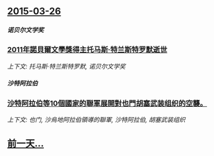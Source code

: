 ## [2015-03-26](/news/2015/03/26/index.md)

##### 诺贝尔文学奖
### [2011年諾貝爾文學獎得主托马斯·特兰斯特罗默逝世](/news/2015/03/26/2011年諾貝爾文學獎得主托马斯-特兰斯特罗默逝世.md)
_上下文: 托马斯·特兰斯特罗默, 诺贝尔文学奖_

##### 沙特阿拉伯
### [沙特阿拉伯等10個國家的聯軍展開對也門胡塞武装组织的空襲。 ](/news/2015/03/26/沙特阿拉伯等10個國家的聯軍展開對也門胡塞武装组织的空襲.md)
_上下文: 也门, 沙烏地阿拉伯領導的聯軍, 沙特阿拉伯, 胡塞武装组织_

## [前一天...](/news/2015/03/23/index.md)

